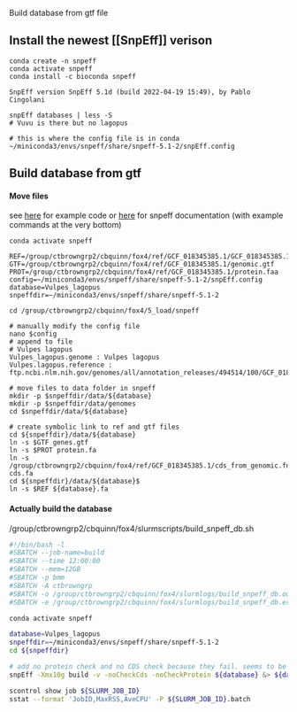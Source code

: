 Build database from gtf file
## Install the newest [[SnpEff]] verison

```
conda create -n snpeff
conda activate snpeff
conda install -c bioconda snpeff

SnpEff version SnpEff 5.1d (build 2022-04-19 15:49), by Pablo Cingolani

snpEff databases | less -S
# Vuvu is there but no lagopus

# this is where the config file is in conda ~/miniconda3/envs/snpeff/share/snpeff-5.1-2/snpEff.config
```

## Build database from gtf
#### Move files
see [here](https://github.com/dechavezv/2nd.paper.v2/blob/9f3acee03a6a383935b63f4732a95e054f13be6c/1-MapToreRerence/10_AnnotateVCF_VEP_SnpEff/snpEff/Backup/snpeff_database_build_minke.sh#L4) for example code or [here](https://pcingola.github.io/SnpEff/se_buildingdb/) for snpeff documentation (with example commands at the very bottom)

```
conda activate snpeff

REF=/group/ctbrowngrp2/cbquinn/fox4/ref/GCF_018345385.1/GCF_018345385.1_ASM1834538v1_genomic.fna
GTF=/group/ctbrowngrp2/cbquinn/fox4/ref/GCF_018345385.1/genomic.gtf
PROT=/group/ctbrowngrp2/cbquinn/fox4/ref/GCF_018345385.1/protein.faa
config=~/miniconda3/envs/snpeff/share/snpeff-5.1-2/snpEff.config
database=Vulpes_lagopus
snpeffdir=~/miniconda3/envs/snpeff/share/snpeff-5.1-2

cd /group/ctbrowngrp2/cbquinn/fox4/5_load/snpeff 

# manually modify the config file 
nano $config
# append to file 
# Vulpes lagopus
Vulpes_lagopus.genome : Vulpes lagopus
Vulpes.lagopus.reference : ftp.ncbi.nlm.nih.gov/genomes/all/annotation_releases/494514/100/GCF_018345385.1_ASM1834538v1/

# move files to data folder in snpeff
mkdir -p $snpeffdir/data/${database}
mkdir -p $snpeffdir/data/genomes
cd $snpeffdir/data/${database}

# create symbolic link to ref and gtf files
cd ${snpeffdir}/data/${database}
ln -s $GTF genes.gtf
ln -s $PROT protein.fa
ln -s /group/ctbrowngrp2/cbquinn/fox4/ref/GCF_018345385.1/cds_from_genomic.fna cds.fa
cd ${snpeffdir}/data/${database}$
ln -s $REF ${database}.fa
```
#### Actually build the database
/group/ctbrowngrp2/cbquinn/fox4/slurmscripts/build_snpeff_db.sh
```sh
#!/bin/bash -l
#SBATCH --job-name=build
#SBATCH --time 12:00:00
#SBATCH --mem=12GB
#SBATCH -p bmm
#SBATCH -A ctbrowngrp
#SBATCH -o /group/ctbrowngrp2/cbquinn/fox4/slurmlogs/build_snpeff_db.out
#SBATCH -e /group/ctbrowngrp2/cbquinn/fox4/slurmlogs/build_snpeff_db.err

conda activate snpeff

database=Vulpes_lagopus
snpeffdir=~/miniconda3/envs/snpeff/share/snpeff-5.1-2
cd ${snpeffdir}

# add no protein check and no CDS check because they fail. seems to be a problem parsing protein names
snpEff -Xmx10g build -v -noCheckCds -noCheckProtein ${database} &> ${database}.build.log

scontrol show job ${SLURM_JOB_ID}
sstat --format 'JobID,MaxRSS,AveCPU' -P ${SLURM_JOB_ID}.batch
```
